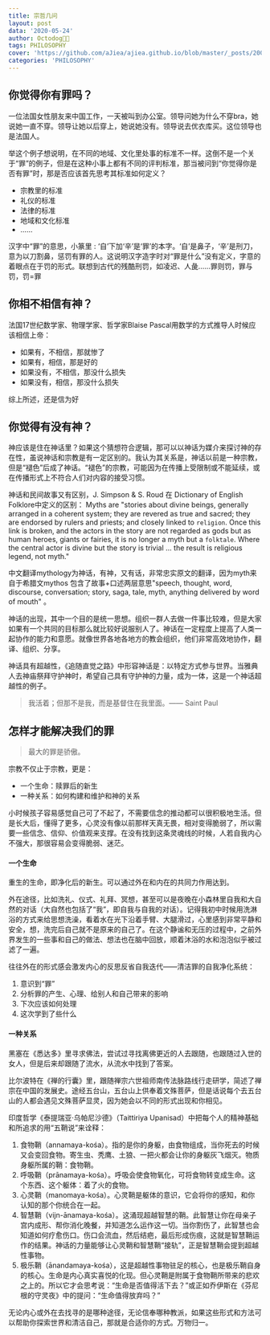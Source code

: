```yaml
---
title: 宗哲几问
layout: post
data: '2020-05-24'
author: Octodog🐙🐶
tags: PHILOSOPHY
cover: 'https://github.com/aJiea/ajiea.github.io/blob/master/_posts/200524/cover.PNG'
categories: 'PHILOSOPHY'
---
```


## 你觉得你有罪吗？

一位法国女性朋友来中国工作，一天被叫到办公室。领导问她为什么不穿bra，她说她一直不穿。领导让她以后穿上，她说她没有。领导说去优衣库买。这位领导也是法国人。

举这个例子想说明，在不同的地域、文化里处事的标准不一样。这倒不是一个关于“罪”的例子，但是在这种小事上都有不同的评判标准，那当被问到“你觉得你是否有罪”时，那是否应该首先思考其标准如何定义？

- 宗教里的标准
- 礼仪的标准
- 法律的标准
- 地域和文化标准
- ……

汉字中“罪”的意思，小篆里 : ‘自’下加‘辛’是‘罪’的本字。‘自’是鼻子，‘辛’是刑刀，意为以刀割鼻，惩罚有罪的人。这说明汉字造字时对“罪是什么”没有定义，字意的着眼点在于罚的形式。联想到古代的残酷刑罚，如凌迟、人彘……罪则罚，罪与罚，罚=罪


## 你相不相信有神？

法国17世纪数学家、物理学家、哲学家Blaise Pascal用数学的方式推导人时候应该相信上帝：
- 如果有，不相信，那就惨了
- 如果有，相信，那是好的
- 如果没有，不相信，那没什么损失
- 如果没有，相信，那没什么损失

综上所述，还是信为好


## 你觉得有没有神？
神应该是住在神话里？如果这个猜想符合逻辑，那可以以神话为媒介来探讨神的存在性，虽说神话和宗教是有一定区别的。我认为其关系是，神话以前是一种宗教，但是“褪色”后成了神话。“褪色”的宗教，可能因为在传播上受限制或不能延续，或在传播形式上不符合人们对内容的接受习惯。

神话和民间故事又有区别，J. Simpson & S. Roud 在 Dictionary of English Folklore中定义的区别： Myths are "stories about divine beings, generally arranged in a coherent  system; they are revered as true and sacred; they are endorsed by rulers and priests; and closely linked to ``religion``. Once this link is  broken, and the actors in the story are not regarded as gods but as  human heroes, giants or fairies, it is no longer a myth but a ``folktale``.  Where the central actor is divine but the story is trivial ... the  result is religious legend, not myth."

中文翻译mythology为神话，有神，又有话，非常忠实原文的翻译，因为myth来自于希腊文mythos 包含了故事+口述两层意思"speech, thought, word, discourse, conversation; story, saga, tale, myth, anything delivered by word of mouth" 。

神话的出现，其中一个目的是统一思想。组织一群人去做一件事比较难，但是大家如果有一个共同的目标那么就比较好说服别人了。神话在一定程度上提高了人类一起协作的能力和意愿。就像世界各地各地方的教会组织，他们非常高效地协作，翻译、组织、分享。

神话具有超越性，《追随直觉之路》中形容神话是：以特定方式参与世界。当雅典人去神庙祭拜守护神时，希望自己具有守护神的力量，成为一体，这是一个神话超越性的例子。

> 我活着；但那不是我，而是基督住在我里面。—— Saint Paul


## 怎样才能解决我们的罪

> 最大的罪是骄傲。

宗教不仅止于宗教，更是：
- 一个生命：赎罪后的新生
- 一种关系：如何构建和维护和神的关系
 

小时候孩子容易感觉自己可了不起了，不需要信念的推动都可以很积极地生活。但是长大后，懂得了更多，心灵没有像以前那样天真无畏，相对变得脆弱了，所以需要一些信念、信仰、价值观来支撑。在没有找到这条灵魂线的时候，人若自我内心不强大，那很容易会变得脆弱、迷茫。


#### 一个生命

重生的生命，即净化后的新生。可以通过外在和内在的共同力作用达到。

外在途径，比如洗礼、仪式、礼拜、冥想，甚至可以是夜晚在小森林里自我和大自然的对话（大自然也包括了“我”，即自我与自我的对话）。记得我初中时候用洗淋浴的方式来给思想洗澡，看着水在光下沿着手臂、大腿滑过，心里感到非常平静和安全，想，洗完后自己就不是原来的自己了。在这个静谧和无压的过程中，之前外界发生的一些事和自己的做法、想法也在脑中回放，顺着沐浴的水和泡泡似乎被过滤了一遍。

往往外在的形式感会激发内心的反思反省自我迭代——清洁罪的自我净化系统：
1. 意识到“罪”
2. 分析罪的产生、心理、给别人和自己带来的影响
3. 下次应该如何处理
4. 这次学到了些什么


#### 一种关系

黑塞在《悉达多》里寻求佛法，尝试过寻找离佛更近的人去跟随，也跟随过入世的女人，但是后来却跟随了流水，从流水中找到了答案。

比尔波特在《禅的行囊》里，跟随禅宗六世祖师南传法脉路线行走研学，简述了禅宗在中国的发展史。途经五台山，五台山上供奉着文殊菩萨，但是话说每个去五台山的人都会遇见文殊菩萨显灵，因为她会以不同的形式出现和你相见。

印度哲学《泰提瑞亚·乌帕尼沙德》（Taittiriya Upanisad）中把每个人的精神基础和所追求的用“五鞘说”来诠释：
1. 食物鞘（annamaya-kośa）。指的是你的身躯，由食物组成，当你死去的时候又会变回食物。寄生虫、秃鹰、土狼、一把火都会让你的身躯灰飞烟灭。物质身躯所属的鞘：食物鞘。
2. 呼吸鞘（prānamaya-kośa）。呼吸会使食物氧化，可将食物转变成生命。这个东西、这个躯体：着了火的食物。
3. 心灵鞘（manomaya-kośa）。心灵鞘是躯体的意识，它会将你的感知，和你认知的那个你统合在一起。
4. 智慧鞘（vijn-ānamaya-kośa）。这涌现超越智慧的鞘。此智慧让你在母亲子宫内成形、帮你消化晚餐，并知道怎么运作这一切。当你割伤了，此智慧也会知道如何疗愈伤口。伤口会流血，然后结疤，最后形成伤痕，这就是智慧鞘运作的结果。神话的力量能够让心灵鞘和智慧鞘“接轨”，正是智慧鞘会提到超越性事物。
5. 极乐鞘（ānandamaya-kośa），这是超越性事物驻足的核心，也是极乐鞘自身的核心。生命是内心真实喜悦的化现。但心灵鞘是附属于食物鞘所带来的悲欢之上的。所以它才会思考说：“生命是否值得活下去？”或正如乔伊斯在《芬尼根的守灵夜》中的提问：“生命值得放弃吗？”

无论内心或外在去找寻的是哪种途径，无论信奉哪种教派，如果这些形式和方法可以帮助你探索世界和清洁自己，那就是合适你的方式。万物归一。